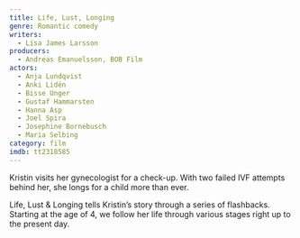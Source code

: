 ```yaml
---
title: Life, Lust, Longing
genre: Romantic comedy
writers:
  - Lisa James Larsson
producers:
  - Andreas Emanuelsson, BOB Film
actors:
  - Anja Lundqvist
  - Anki Lidén
  - Bisse Unger
  - Gustaf Hammarsten
  - Hanna Asp
  - Joel Spira
  - Josephine Bornebusch
  - Maria Selbing
category: film
imdb: tt2318585
---
```

Kristin visits her gynecologist for a check-up. With two failed IVF attempts behind her, she longs for a child more than ever.

Life, Lust & Longing tells Kristin’s story through a series of flashbacks. Starting at the age of 4, we follow her life through various stages right up to the present day.
